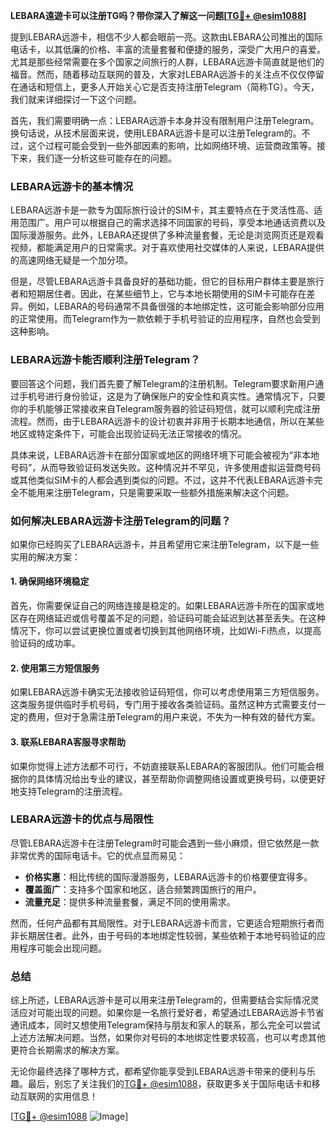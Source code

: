 **LEBARA遠遊卡可以注册TG吗？带你深入了解这一问题[[TG💪+ @esim1088](https://t.me/s/esim1088)]**

提到LEBARA远游卡，相信不少人都会眼前一亮。这款由LEBARA公司推出的国际电话卡，以其低廉的价格、丰富的流量套餐和便捷的服务，深受广大用户的喜爱。尤其是那些经常需要在多个国家之间旅行的人群，LEBARA远游卡简直就是他们的福音。然而，随着移动互联网的普及，大家对LEBARA远游卡的关注点不仅仅停留在通话和短信上，更多人开始关心它是否支持注册Telegram（简称TG）。今天，我们就来详细探讨一下这个问题。

首先，我们需要明确一点：LEBARA远游卡本身并没有限制用户注册Telegram。换句话说，从技术层面来说，使用LEBARA远游卡是可以注册Telegram的。不过，这个过程可能会受到一些外部因素的影响，比如网络环境、运营商政策等。接下来，我们逐一分析这些可能存在的问题。

### **LEBARA远游卡的基本情况**

LEBARA远游卡是一款专为国际旅行设计的SIM卡，其主要特点在于灵活性高、适用范围广。用户可以根据自己的需求选择不同国家的号码，享受本地通话资费以及国际漫游服务。此外，LEBARA还提供了多种流量套餐，无论是浏览网页还是观看视频，都能满足用户的日常需求。对于喜欢使用社交媒体的人来说，LEBARA提供的高速网络无疑是一个加分项。

但是，尽管LEBARA远游卡具备良好的基础功能，但它的目标用户群体主要是旅行者和短期居住者。因此，在某些细节上，它与本地长期使用的SIM卡可能存在差异。例如，LEBARA的号码通常不具备很强的本地绑定性，这可能会影响部分应用的正常使用。而Telegram作为一款依赖于手机号验证的应用程序，自然也会受到这种影响。

### **LEBARA远游卡能否顺利注册Telegram？**

要回答这个问题，我们首先要了解Telegram的注册机制。Telegram要求新用户通过手机号进行身份验证，这是为了确保账户的安全性和真实性。通常情况下，只要你的手机能够正常接收来自Telegram服务器的验证码短信，就可以顺利完成注册流程。然而，由于LEBARA远游卡的设计初衷并非用于长期本地通信，所以在某些地区或特定条件下，可能会出现验证码无法正常接收的情况。

具体来说，LEBARA远游卡在部分国家或地区的网络环境下可能会被视为“非本地号码”，从而导致验证码发送失败。这种情况并不罕见，许多使用虚拟运营商号码或其他类似SIM卡的人都会遇到类似的问题。不过，这并不代表LEBARA远游卡完全不能用来注册Telegram，只是需要采取一些额外措施来解决这个问题。

### **如何解决LEBARA远游卡注册Telegram的问题？**

如果你已经购买了LEBARA远游卡，并且希望用它来注册Telegram，以下是一些实用的解决方案：

#### **1. 确保网络环境稳定**
首先，你需要保证自己的网络连接是稳定的。如果LEBARA远游卡所在的国家或地区存在网络延迟或信号覆盖不足的问题，验证码可能会延迟到达甚至丢失。在这种情况下，你可以尝试更换位置或者切换到其他网络环境，比如Wi-Fi热点，以提高验证码的成功率。

#### **2. 使用第三方短信服务**
如果LEBARA远游卡确实无法接收验证码短信，你可以考虑使用第三方短信服务。这类服务提供临时手机号码，专门用于接收各类验证码。虽然这种方式需要支付一定的费用，但对于急需注册Telegram的用户来说，不失为一种有效的替代方案。

#### **3. 联系LEBARA客服寻求帮助**
如果你觉得上述方法都不可行，不妨直接联系LEBARA的客服团队。他们可能会根据你的具体情况给出专业的建议，甚至帮助你调整网络设置或更换号码，以便更好地支持Telegram的注册流程。

### **LEBARA远游卡的优点与局限性**

尽管LEBARA远游卡在注册Telegram时可能会遇到一些小麻烦，但它依然是一款非常优秀的国际电话卡。它的优点显而易见：

- **价格实惠**：相比传统的国际漫游服务，LEBARA远游卡的价格要便宜得多。
- **覆盖面广**：支持多个国家和地区，适合频繁跨国旅行的用户。
- **流量充足**：提供多种流量套餐，满足不同的使用需求。

然而，任何产品都有其局限性。对于LEBARA远游卡而言，它更适合短期旅行者而非长期居住者。此外，由于号码的本地绑定性较弱，某些依赖于本地号码验证的应用程序可能会出现问题。

### **总结**

综上所述，LEBARA远游卡是可以用来注册Telegram的，但需要结合实际情况灵活应对可能出现的问题。如果你是一名旅行爱好者，希望通过LEBARA远游卡节省通讯成本，同时又想使用Telegram保持与朋友和家人的联系，那么完全可以尝试上述方法解决问题。当然，如果你对号码的本地绑定性要求较高，也可以考虑其他更符合长期需求的解决方案。

无论你最终选择了哪种方式，都希望你能享受到LEBARA远游卡带来的便利与乐趣。最后，别忘了关注我们的[TG💪+ @esim1088](https://t.me/s/esim1088)，获取更多关于国际电话卡和移动互联网的实用信息！

[[TG💪+ @esim1088](https://t.me/s/esim1088) ![Image](https://i.postimg.cc/4NQfJmqS/Snipaste-2025-05-13-00-14-12.png)]